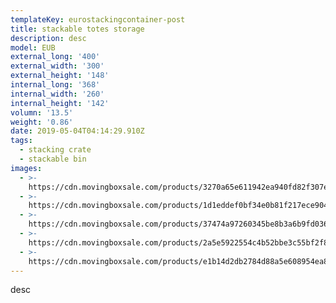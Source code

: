 ```yaml
---
templateKey: eurostackingcontainer-post
title: stackable totes storage
description: desc
model: EUB
external_long: '400'
external_width: '300'
external_height: '148'
internal_long: '368'
internal_width: '260'
internal_height: '142'
volumn: '13.5'
weight: '0.86'
date: 2019-05-04T04:14:29.910Z
tags:
  - stacking crate
  - stackable bin
images:
  - >-
    https://cdn.movingboxsale.com/products/3270a65e611942ea940fd82f307e3170.jpg
  - >-
    https://cdn.movingboxsale.com/products/1d1eddef0bf34e0b81f217ece9048ea0.jpg
  - >-
    https://cdn.movingboxsale.com/products/37474a97260345be8b3a6b9fd0362513.jpg
  - >-
    https://cdn.movingboxsale.com/products/2a5e5922554c4b52bbe3c55bf2f83092.jpg
  - >-
    https://cdn.movingboxsale.com/products/e1b14d2db2784d88a5e608954ea83583.jpg
---
```

desc
